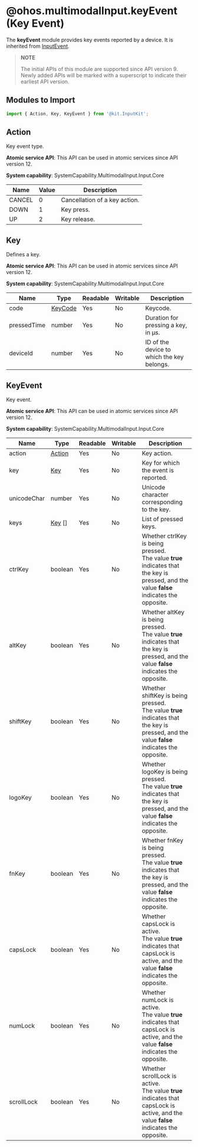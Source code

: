 # @ohos.multimodalInput.keyEvent (Key Event)

The **keyEvent** module provides key events reported by a device. It is inherited from [InputEvent](js-apis-inputevent.md).

> **NOTE**
>
> The initial APIs of this module are supported since API version 9. Newly added APIs will be marked with a superscript to indicate their earliest API version.

## Modules to Import

```js
import { Action, Key, KeyEvent } from '@kit.InputKit';
```

## Action

Key event type.

**Atomic service API**: This API can be used in atomic services since API version 12.

**System capability**: SystemCapability.MultimodalInput.Input.Core

| Name  | Value | Description    |
| ------ | ------- | -------- |
| CANCEL | 0    | Cancellation of a key action.|
| DOWN   | 1    | Key press.|
| UP     | 2    | Key release.|

## Key

Defines a key.

**Atomic service API**: This API can be used in atomic services since API version 12.

**System capability**: SystemCapability.MultimodalInput.Input.Core

| Name       | Type| Readable| Writable| Description          |
| ----------- | -------- | ---- | ---- | -------------- |
| code        | [KeyCode](js-apis-keycode.md#keycode)  | Yes  | No  | Keycode.        |
| pressedTime | number   | Yes  | No  | Duration for pressing a key, in μs.|
| deviceId    | number   | Yes  | No  | ID of the device to which the key belongs.  |

## KeyEvent

Key event.

**Atomic service API**: This API can be used in atomic services since API version 12.

**System capability**: SystemCapability.MultimodalInput.Input.Core

| Name       | Type| Readable| Writable| Description                          |
| ----------- | -------- | ---- | ---- | ------------------------------ |
| action      | [Action](#action)   | Yes  | No  | Key action.                      |
| key         | [Key](#key)      | Yes  | No  | Key for which the event is reported.            |
| unicodeChar | number   | Yes  | No  | Unicode character corresponding to the key.         |
| keys        | [Key](#key) []    | Yes  | No  | List of pressed keys.    |
| ctrlKey     | boolean  | Yes  | No  | Whether ctrlKey is being pressed.<br>The value **true** indicates that the key is pressed, and the value **false** indicates the opposite.|
| altKey      | boolean  | Yes  | No  | Whether altKey is being pressed.<br>The value **true** indicates that the key is pressed, and the value **false** indicates the opposite.    |
| shiftKey    | boolean  | Yes  | No  | Whether shiftKey is being pressed.<br>The value **true** indicates that the key is pressed, and the value **false** indicates the opposite.  |
| logoKey     | boolean  | Yes  | No  | Whether logoKey is being pressed.<br>The value **true** indicates that the key is pressed, and the value **false** indicates the opposite.   |
| fnKey       | boolean  | Yes  | No  | Whether fnKey is being pressed.<br>The value **true** indicates that the key is pressed, and the value **false** indicates the opposite.     |
| capsLock    | boolean  | Yes  | No  | Whether capsLock is active.<br>The value **true** indicates that capsLock is active, and the value **false** indicates the opposite.  |
| numLock     | boolean  | Yes  | No  | Whether numLock is active.<br>The value **true** indicates that capsLock is active, and the value **false** indicates the opposite.   |
| scrollLock  | boolean  | Yes  | No  | Whether scrollLock is active.<br>The value **true** indicates that capsLock is active, and the value **false** indicates the opposite.|
